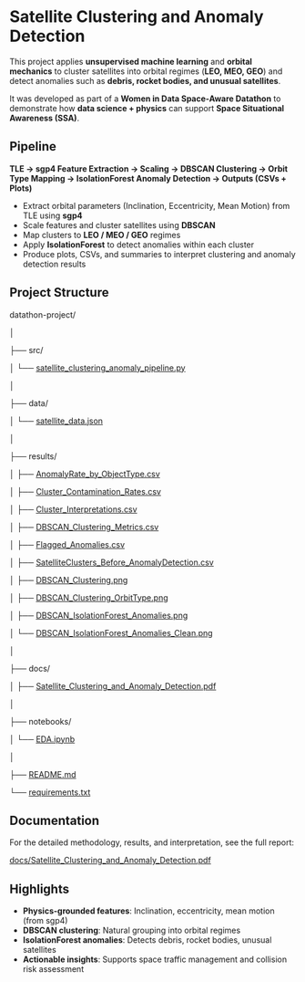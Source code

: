 # Satellite Clustering and Anomaly Detection



This project applies **unsupervised machine learning** and **orbital mechanics** to cluster satellites into orbital regimes (**LEO, MEO, GEO**) and detect anomalies such as **debris, rocket bodies, and unusual satellites**.



It was developed as part of a **Women in Data Space-Aware Datathon** to demonstrate how **data science + physics** can support **Space Situational Awareness (SSA)**.



## Pipeline



**TLE → sgp4 Feature Extraction → Scaling → DBSCAN Clustering → Orbit Type Mapping → IsolationForest Anomaly Detection → Outputs (CSVs + Plots)**



* Extract orbital parameters (Inclination, Eccentricity, Mean Motion) from TLE using **sgp4**
* Scale features and cluster satellites using **DBSCAN**
* Map clusters to **LEO / MEO / GEO** regimes
* Apply **IsolationForest** to detect anomalies within each cluster
* Produce plots, CSVs, and summaries to interpret clustering and anomaly detection results



## Project Structure



datathon-project/

│

├── src/

│ └── [satellite\_clustering\_anomaly\_pipeline.py](src/satellite_clustering_anomaly_pipeline.py)

│

├── data/

│ └── [satellite\_data.json](data/satellite_data.json)

│

├── results/

│ ├── [AnomalyRate\_by\_ObjectType.csv](results/AnomalyRate_by_ObjectType.csv)

│ ├── [Cluster\_Contamination\_Rates.csv](results/Cluster_Contamination_Rates.csv)

│ ├── [Cluster\_Interpretations.csv](results/Cluster_Interpretations.csv)

│ ├── [DBSCAN\_Clustering\_Metrics.csv](results/DBSCAN_Clustering_Metrics.csv)

│ ├── [Flagged\_Anomalies.csv](results/Flagged_Anomalies.csv)

│ ├── [SatelliteClusters\_Before\_AnomalyDetection.csv](results/SatelliteClusters_Before_AnomalyDetection.csv)

│ ├── [DBSCAN\_Clustering.png](results/DBSCAN_Clustering.png)

│ ├── [DBSCAN\_Clustering\_OrbitType.png](results/DBSCAN_Clustering_OrbitType.png)

│ ├── [DBSCAN\_IsolationForest\_Anomalies.png](results/DBSCAN_IsolationForest_Anomalies.png)

│ └── [DBSCAN\_IsolationForest\_Anomalies\_Clean.png](results/DBSCAN_IsolationForest_Anomalies_Clean.png)

│

├── docs/

│ ├── [Satellite\_Clustering\_and\_Anomaly\_Detection.pdf](docs/Satellite%20Clustering%20and%20Anomaly%20Detection.pdf)

│

├── notebooks/

│ └── [EDA.ipynb](notebooks/EDA.ipynb)

│

├── [README.md](datathon-project/README.md)

└── [requirements.txt](datathon-project/requirements.txt)



## Documentation



For the detailed methodology, results, and interpretation, see the full report:



[docs/Satellite\_Clustering\_and\_Anomaly\_Detection.pdf](docs/Satellite%20Clustering%20and%20Anomaly%20Detection.pdf)



## Highlights



* **Physics-grounded features**: Inclination, eccentricity, mean motion (from sgp4)
* **DBSCAN clustering**: Natural grouping into orbital regimes
* **IsolationForest anomalies**: Detects debris, rocket bodies, unusual satellites
* **Actionable insights**: Supports space traffic management and collision risk assessment
